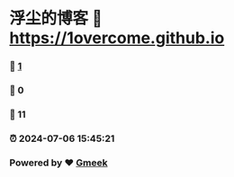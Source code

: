 # 浮尘的博客 :link: https://1overcome.github.io 
### :page_facing_up: [1](https://1overcome.github.io/tag.html) 
### :speech_balloon: 0 
### :hibiscus: 11 
### :alarm_clock: 2024-07-06 15:45:21 
### Powered by :heart: [Gmeek](https://github.com/Meekdai/Gmeek)

